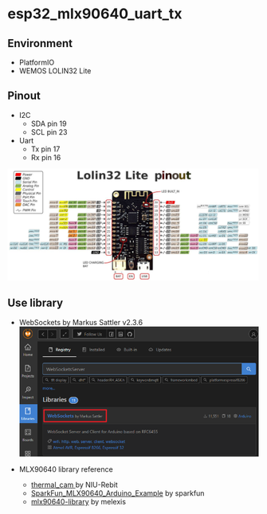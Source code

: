 # esp32_mlx90640_uart_tx

## Environment

* PlatformIO
* WEMOS LOLIN32 Lite

## Pinout

* I2C
    * SDA pin 19
    * SCL pin 23
* Uart
    * Tx pin 17
    * Rx pin 16

![](image\pinout.png)


## Use library

* WebSockets by Markus Sattler v2.3.6
![](image\img1.png)

* MLX90640 library reference
    * [thermal_cam ](https://github.com/NIU-Rebit/thermal_cam) by NIU-Rebit
    * [SparkFun_MLX90640_Arduino_Example](https://github.com/sparkfun/SparkFun_MLX90640_Arduino_Example) by sparkfun
    * [mlx90640-library](https://github.com/melexis/mlx90640-library) by melexis